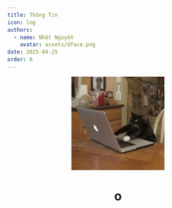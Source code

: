 ```yaml
---
title: Thông Tin
icon: log
authors:
  - name: Nhật Nguyễn
    avatar: assets/dface.png
date: 2025-04-25
order: 0
---
```

<div align="center">
  <img src="assets/cattyping.gif" width="212" alt="This is a cat typing">
  
<h1 align="center">o</h1>
